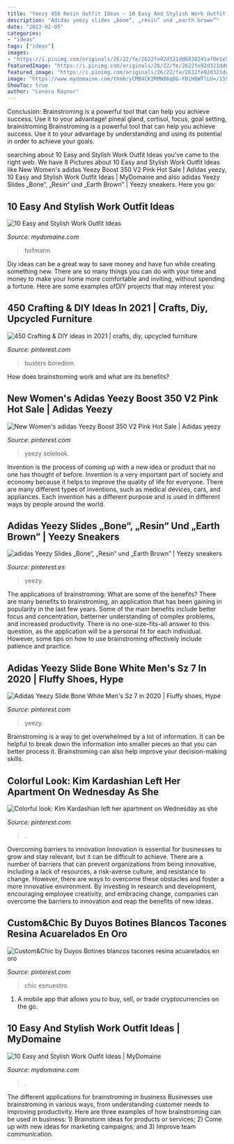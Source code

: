 ```yaml
---
title: "Yeezy 450 Resin Outfit Ideas ~ 10 Easy And Stylish Work Outfit Ideas"
description: "Adidas yeezy slides „bone“, „resin“ und „earth brown”"
date: "2023-02-05"
categories:
- "ideas"
tags: ["ideas"]
images:
- "https://i.pinimg.com/originals/26/22/fe/2622fe92d321dd6030241af0e1e5d16b.jpg"
featuredImage: "https://i.pinimg.com/originals/26/22/fe/2622fe92d321dd6030241af0e1e5d16b.jpg"
featured_image: "https://i.pinimg.com/originals/26/22/fe/2622fe92d321dd6030241af0e1e5d16b.jpg"
image: "https://www.mydomaine.com/thmb/yCMB4CK3RMN86qDG-FDiH8WTlLU=/1598x2560/filters:no_upscale():max_bytes(150000):strip_icc()/large_hofmann-copenhagen-brown-anni-button-up-dress-f5a79e860bbc45089938b3282f8549c4.jpg"
ShowToc: true
author: "Lenora Raynor"
---
```



Conclusion: Brainstroming is a powerful tool that can help you achieve success. Use it to your advantage!
pineal gland, cortisol, focus, goal setting, brainstroming
Brainstroming is a powerful tool that can help you achieve success. Use it to your advantage by understanding and using its potential in order to achieve your goals.

	

		
searching about 10 Easy and Stylish Work Outfit Ideas you've came to the right web. We have 8 Pictures about 10 Easy and Stylish Work Outfit Ideas like New Women&#039;s adidas Yeezy Boost 350 V2 Pink Hot Sale | Adidas yeezy, 10 Easy and Stylish Work Outfit Ideas | MyDomaine and also adidas Yeezy Slides „Bone“, „Resin“ und „Earth Brown” | Yeezy sneakers. Here you go:
		
    
## 10 Easy And Stylish Work Outfit Ideas

<img loading=lazy src="https://www.mydomaine.com/thmb/yCMB4CK3RMN86qDG-FDiH8WTlLU=/1598x2560/filters:no_upscale():max_bytes(150000):strip_icc()/large_hofmann-copenhagen-brown-anni-button-up-dress-f5a79e860bbc45089938b3282f8549c4.jpg" onerror="this.onerror=null;this.src='https://tse1.mm.bing.net/th?id=OIP.H-E18FW3YvJISxyx9yKjMAHaL3&amp;pid=15.1';" alt="10 Easy and Stylish Work Outfit Ideas">

_Source: mydomaine.com_

>hofmann. 

	

Diy ideas can be a great way to save money and have fun while creating something new. There are so many things you can do with your time and money to make your home more comfortable and inviting, without spending a fortune. Here are some examples ofDIY projects that may interest you: 

    
## 450 Crafting &amp; DIY Ideas In 2021 | Crafts, Diy, Upcycled Furniture

<img loading=lazy src="https://i.pinimg.com/474x/9d/70/53/9d70533557c2182fda648d19acab3b15.jpg" onerror="this.onerror=null;this.src='https://tse3.mm.bing.net/th?id=OIP._aW37CS7V_z1JwqcdKYs3wAAAA&amp;pid=15.1';" alt="450 Crafting &amp; DIY ideas in 2021 | crafts, diy, upcycled furniture">

_Source: pinterest.com_

>busters boredom. 

	

How does brainstroming work and what are its benefits?
 

    
## New Women&#039;s Adidas Yeezy Boost 350 V2 Pink Hot Sale | Adidas Yeezy

<img loading=lazy src="https://i.pinimg.com/originals/f9/42/2f/f9422fc2653246699c7fe6bc147ff210.jpg" onerror="this.onerror=null;this.src='https://tse1.mm.bing.net/th?id=OIP.3M5-8aLwt1IbOc0DA4vvOgHaE8&amp;pid=15.1';" alt="New Women&#039;s adidas Yeezy Boost 350 V2 Pink Hot Sale | Adidas yeezy">

_Source: pinterest.com_

>yeezy solelook. 

	

Invention is the process of coming up with a new idea or product that no one has thought of before. Invention is a very important part of society and economy because it helps to improve the quality of life for everyone. There are many different types of inventions, such as medical devices, cars, and appliances. Each invention has a different purpose and is used in different ways by people around the world.

    
## Adidas Yeezy Slides „Bone“, „Resin“ Und „Earth Brown” | Yeezy Sneakers

<img loading=lazy src="https://i.pinimg.com/236x/ae/fa/1d/aefa1d9c6e4b8345ec9da385a04bff31.jpg?nii=t" onerror="this.onerror=null;this.src='https://tse2.mm.bing.net/th?id=OIP.Yk-XHDyldYkodZZnvc0yZwAAAA&amp;pid=15.1';" alt="adidas Yeezy Slides „Bone“, „Resin“ und „Earth Brown” | Yeezy sneakers">

_Source: pinterest.es_

>yeezy. 

	

The applications of brainstroming: What are some of the benefits?
There are many benefits to brainstroming, an application that has been gaining in popularity in the last few years. Some of the main benefits include better focus and concentration, betterner understanding of complex problems, and increased productivity. There is no one-size-fits-all answer to this question, as the application will be a personal fit for each individual. However, some tips on how to use brainstroming effectively include patience and practice.

    
## Adidas Yeezy Slide Bone White Men&#039;s Sz 7 In 2020 | Fluffy Shoes, Hype

<img loading=lazy src="https://i.pinimg.com/236x/1e/72/90/1e729040d4c3cca23cd0522b3d222455.jpg?nii=t" onerror="this.onerror=null;this.src='https://tse3.mm.bing.net/th?id=OIP.DuiWGVCqVAphjL14O8fOWAAAAA&amp;pid=15.1';" alt="Adidas Yeezy Slide Bone White Men&#039;s Sz 7 in 2020 | Fluffy shoes, Hype">

_Source: pinterest.com_

>yeezy. 

	

Brainstroming is a way to get overwhelmed by a lot of information. It can be helpful to break down the information into smaller pieces so that you can better process it. Brainstroming can also help improve your decision-making skills.

    
## Colorful Look: Kim Kardashian Left Her Apartment On Wednesday As She

<img loading=lazy src="https://i.pinimg.com/736x/a3/dd/08/a3dd08edb4daa65a46d72541744b8fb3.jpg" onerror="this.onerror=null;this.src='https://tse4.mm.bing.net/th?id=OIP.ZHlvoYJ6PfDf7SxR0H4MewHaKU&amp;pid=15.1';" alt="Colorful look: Kim Kardashian left her apartment on Wednesday as she">

_Source: pinterest.com_

>. 

	

Overcoming barriers to innovation
Innovation is essential for businesses to grow and stay relevant, but it can be difficult to achieve. There are a number of barriers that can prevent organizations from being innovative, including a lack of resources, a risk-averse culture, and resistance to change.
However, there are ways to overcome these obstacles and foster a more innovative environment. By investing in research and development, encouraging employee creativity, and embracing change, companies can overcome the barriers to innovation and reap the benefits of new ideas.

    
## Custom&amp;Chic By Duyos Botines Blancos Tacones Resina Acuarelados En Oro

<img loading=lazy src="https://i.pinimg.com/originals/26/22/fe/2622fe92d321dd6030241af0e1e5d16b.jpg" onerror="this.onerror=null;this.src='https://tse1.mm.bing.net/th?id=OIP.v6OI4IfFNoOZ8uNDH-pi_QHaHa&amp;pid=15.1';" alt="Custom&amp;Chic by Duyos Botines blancos tacones resina acuarelados en oro">

_Source: pinterest.com_

>chic esnuestro. 

	

1. A mobile app that allows you to buy, sell, or trade cryptocurrencies on the go.

    
## 10 Easy And Stylish Work Outfit Ideas | MyDomaine

<img loading=lazy src="https://cdn.cliqueinc.com/posts/238036/work-outfits-ideas-238036-1507254818993-product.1200x0c.jpg?quality=70&amp;interlace=true" onerror="this.onerror=null;this.src='https://tse1.mm.bing.net/th?id=OIP.Ptel3jFxlINMSUd859RCFQHaIb&amp;pid=15.1';" alt="10 Easy and Stylish Work Outfit Ideas | MyDomaine">

_Source: mydomaine.com_

>. 

	

The different applications for brainstroming in business
Businesses use brainstroming in various ways, from understanding customer needs to improving productivity. Here are three examples of how brainstroming can be used in business: 1) Brainstorm ideas for products or services; 2) Come up with new ideas for marketing campaigns; and 3) Improve team communication.

